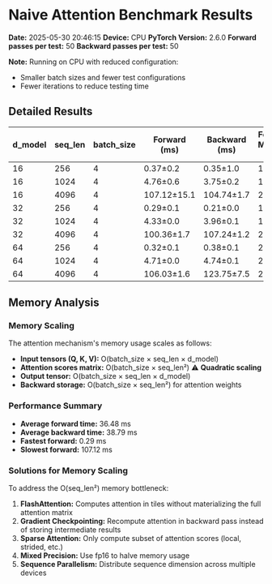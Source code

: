 # Naive Attention Benchmark Results

**Date:** 2025-05-30 20:46:15
**Device:** CPU
**PyTorch Version:** 2.6.0
**Forward passes per test:** 50
**Backward passes per test:** 50

**Note:** Running on CPU with reduced configuration:
- Smaller batch sizes and fewer test configurations
- Fewer iterations to reduce testing time

## Detailed Results

| d_model | seq_len | batch_size | Forward (ms) | Backward (ms) | Forward Memory (MB) | Backward Memory (MB) | Attention Matrix (MB) | Status |
|---------|---------|------------|--------------|---------------|---------------------|----------------------|----------------------|--------|
| 16 | 256 | 4 | 0.37±0.2 | 0.35±1.0 | 1.3 | 2.4 | 1.0 | ✅ OK |
| 16 | 1024 | 4 | 4.76±0.6 | 3.75±0.2 | 17.8 | 34.6 | 16.8 | ✅ OK |
| 16 | 4096 | 4 | 107.12±15.1 | 104.74±1.7 | 272.6 | 541.1 | 268.4 | ✅ OK |
| 32 | 256 | 4 | 0.29±0.1 | 0.21±0.0 | 1.6 | 2.6 | 1.0 | ✅ OK |
| 32 | 1024 | 4 | 4.33±0.0 | 3.96±0.1 | 18.9 | 35.7 | 16.8 | ✅ OK |
| 32 | 4096 | 4 | 100.36±1.7 | 107.24±1.2 | 276.8 | 545.3 | 268.4 | ✅ OK |
| 64 | 256 | 4 | 0.32±0.1 | 0.38±0.1 | 2.1 | 3.1 | 1.0 | ✅ OK |
| 64 | 1024 | 4 | 4.71±0.0 | 4.74±0.1 | 21.0 | 37.7 | 16.8 | ✅ OK |
| 64 | 4096 | 4 | 106.03±1.6 | 123.75±7.5 | 285.2 | 553.6 | 268.4 | ✅ OK |

## Memory Analysis

### Memory Scaling
The attention mechanism's memory usage scales as follows:
- **Input tensors (Q, K, V):** O(batch_size × seq_len × d_model)
- **Attention scores matrix:** O(batch_size × seq_len²) ⚠️ **Quadratic scaling**
- **Output tensor:** O(batch_size × seq_len × d_model)
- **Backward storage:** O(batch_size × seq_len²) for attention weights

### Performance Summary
- **Average forward time:** 36.48 ms
- **Average backward time:** 38.79 ms
- **Fastest forward:** 0.29 ms
- **Slowest forward:** 107.12 ms

### Solutions for Memory Scaling
To address the O(seq_len²) memory bottleneck:

1. **FlashAttention:** Computes attention in tiles without materializing the full attention matrix
2. **Gradient Checkpointing:** Recompute attention in backward pass instead of storing intermediate results
3. **Sparse Attention:** Only compute subset of attention scores (local, strided, etc.)
4. **Mixed Precision:** Use fp16 to halve memory usage
5. **Sequence Parallelism:** Distribute sequence dimension across multiple devices
